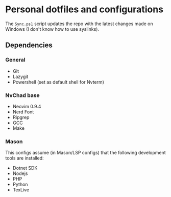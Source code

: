 # Personal dotfiles and configurations

The `Sync.ps1` script updates the repo with the latest changes made on Windows (I don't know how to use syslinks).

## Dependencies

### General

- Git
- Lazygit
- Powershell (set as default shell for Nvterm)

### NvChad base

- Neovim 0.9.4
- Nerd Font
- Ripgrep
- GCC
- Make

### Mason

This configs assume (in Mason/LSP configs) that the following development tools are installed:

- Dotnet SDK
- Nodejs
- PHP
- Python
- TexLive
